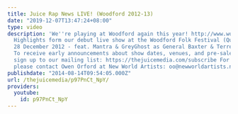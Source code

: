 ```yaml
---
title: Juice Rap News LIVE! (Woodford 2012-13)
date: "2019-12-07T13:47:24+08:00"
type: video
description: 'We''re playing at Woodford again this year! http://www.woodfordfolkfestival.com/tickets/
  Highlights form our debut live show at the Woodford Folk Festival (Queensland, Australia),
  28 December 2012 - feat. Mantra & GreyGhost as General Baxter & Terrence Moonseed.
  To receive early announcements about show dates, venues, and pre-sale ticket offers,
  sign up to our mailing list: https://thejuicemedia.com/subscribe For booking enquiries
  please contact Owen Orford at New World Artists: oo@newworldartists.net'
publishdate: "2014-08-14T09:54:05.000Z"
url: /thejuicemedia/p97PnCt_NpY/
providers:
  youtube:
    id: p97PnCt_NpY
---
```

